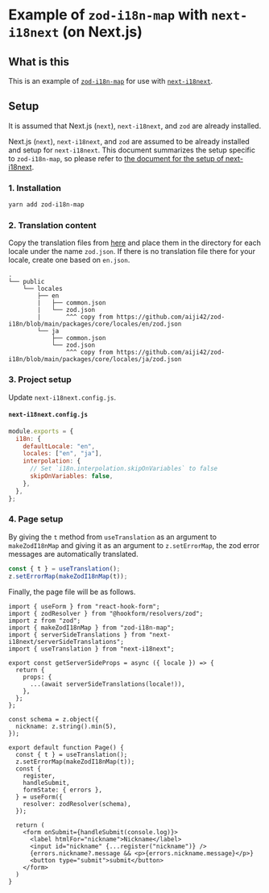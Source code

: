 # Example of `zod-i18n-map` with `next-i18next` (on Next.js)

## What is this

This is an example of [`zod-i18n-map`](https://github.com/aiji42/zod-i18n) for use with [`next-i18next`](https://github.com/i18next/next-i18next).

## Setup

It is assumed that Next.js (`next`), `next-i18next`, and `zod` are already installed.

Next.js (`next`), `next-i18next`, and `zod` are assumed to be already installed and setup for `next-i18next`.
This document summarizes the setup specific to `zod-i18n-map`, so please refer to [the document for the setup of next-i18next](https://github.com/i18next/next-i18next).

### 1. Installation

```bash
yarn add zod-i18n-map
```

### 2. Translation content

Copy the translation files from [here](https://github.com/aiji42/zod-i18n/blob/main/packages/core/locales) and place them in the directory for each locale under the name `zod.json`.
If there is no translation file there for your locale, create one based on `en.json`.

```
.
└── public
    └── locales
        ├── en
        |   ├── common.json
        |   └── zod.json
        |       ^^^ copy from https://github.com/aiji42/zod-i18n/blob/main/packages/core/locales/en/zod.json
        └── ja
            ├── common.json
            └── zod.json
                ^^^ copy from https://github.com/aiji42/zod-i18n/blob/main/packages/core/locales/ja/zod.json
```

### 3. Project setup

Update `next-i18next.config.js`.

#### `next-i18next.config.js`

```js
module.exports = {
  i18n: {
    defaultLocale: "en",
    locales: ["en", "ja"],
    interpolation: {
      // Set `i18n.interpolation.skipOnVariables` to false
      skipOnVariables: false,
    },
  },
};
```

### 4. Page setup

By giving the `t` method from `useTranslation` as an argument to `makeZodI18nMap` and giving it as an argument to `z.setErrorMap`, the zod error messages are automatically translated.
```ts
const { t } = useTranslation();
z.setErrorMap(makeZodI18nMap(t));
```

Finally, the page file will be as follows.

```tsx
import { useForm } from "react-hook-form";
import { zodResolver } from "@hookform/resolvers/zod";
import z from "zod";
import { makeZodI18nMap } from "zod-i18n-map";
import { serverSideTranslations } from "next-i18next/serverSideTranslations";
import { useTranslation } from "next-i18next";

export const getServerSideProps = async ({ locale }) => {
  return {
    props: {
      ...(await serverSideTranslations(locale!)),
    },
  };
};

const schema = z.object({
  nickname: z.string().min(5),
});

export default function Page() {
  const { t } = useTranslation();
  z.setErrorMap(makeZodI18nMap(t));
  const {
    register,
    handleSubmit,
    formState: { errors },
  } = useForm({
    resolver: zodResolver(schema),
  });
  
  return (
    <form onSubmit={handleSubmit(console.log)}>
      <label htmlFor="nickname">Nickname</label>
      <input id="nickname" {...register("nickname")} />
      {errors.nickname?.message && <p>{errors.nickname.message}</p>}
      <button type="submit">submit</button>
    </form>
  )
}
```
